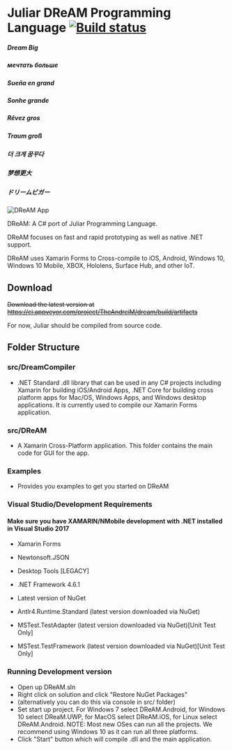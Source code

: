 # Juliar DReAM Programming Language  [![Build status](https://ci.appveyor.com/api/projects/status/x8d6308cuevqm4of?svg=true)](https://ci.appveyor.com/project/TheAndreiM/dream)


##### Dream Big
##### мечтать больше
##### Sueña en grand
##### Sonhe grande
##### Rêvez gros
##### Traum groß
##### 더 크게 꿈꾸다
##### 梦想更大
##### ドリームビガー


![DReAM App](https://user-images.githubusercontent.com/11934545/44129730-db5e3e04-a017-11e8-968a-b83a82975f20.png)


DReAM: A C# port of Juliar Programming Language. 

DReAM focuses on fast and rapid prototyping as well as native .NET support.

DReAM uses Xamarin Forms to Cross-compile to iOS, Android, Windows 10, Windows 10 Mobile, XBOX, Hololens, Surface Hub, 
and other IoT.

 

## Download
<strike>Download the latest version at https://ci.appveyor.com/project/TheAndreiM/dream/build/artifacts</strike>

For now, Juliar should be compiled from source code.

## Folder Structure

### src/DreamCompiler
- .NET Standard .dll library that can be used in any C# projects including Xamarin for building iOS/Android Apps, 
.NET Core for building cross platform apps for Mac/OS, Windows Apps, and Windows desktop applications.
It is currently used to compile our Xamarin Forms application.

### src/DReAM
- A Xamarin Cross-Platform  application. This folder contains the main code for GUI for the app.

### Examples
- Provides you examples to get you started on DReAM

### Visual Studio/Development Requirements
#### Make sure you have XAMARIN/NMobile development with .NET installed in Visual Studio 2017

- Xamarin Forms
- Newtonsoft.JSON


- Desktop Tools  [LEGACY]
- .NET Framework 4.6.1
- Latest version of NuGet
- Antlr4.Runtime.Standard (latest version downloaded via NuGet)
- MSTest.TestAdapter (latest version downloaded via NuGet)[Unit Test Only]
- MSTest.TestFramework (latest version downloaded via NuGet)[Unit Test Only]


### Running Development version
- Open up DReAM.sln
- Right click on solution and click "Restore NuGet Packages"
- (alternatively you can do this via console in src/ folder)
- Set start up project. For Windows 7 select DReAM.Android, for Windows 10 select DReaM.UWP, for MacOS select DReAM.iOS,
for Linux select DReAM.Android. NOTE: Most new OSes can run all the projects. We recommend using Windows 10 as it can run
all three platforms.
- Click "Start" button which will compile .dll and the main application.